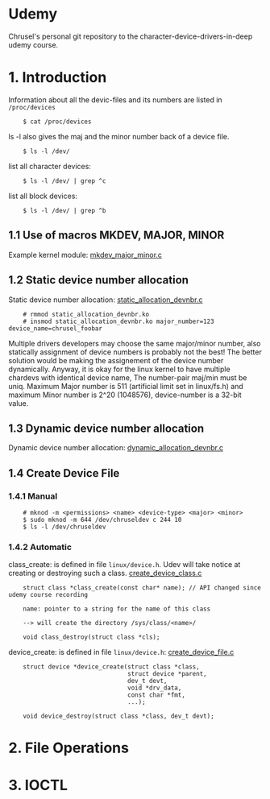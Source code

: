 # Udemy
Chrusel's personal git repository to the character-device-drivers-in-deep udemy course.

# 1. Introduction
Information about all the devic-files and its numbers are listed in `/proc/devices`

        $ cat /proc/devices

ls -l also gives the maj and the minor number back of a device file.

        $ ls -l /dev/

list all character devices:

        $ ls -l /dev/ | grep ^c

list all block devices:

        $ ls -l /dev/ | grep ^b

## 1.1 Use of macros MKDEV, MAJOR, MINOR
Example kernel module: [mkdev_major_minor.c](section-1/1-macros_devnbr/mkdev_major_minor.c)
## 1.2 Static device number allocation
Static device number allocation: [static_allocation_devnbr.c](section-1/2-static_allocation/static_allocation_devnbr.c)

        # rmmod static_allocation_devnbr.ko
        # insmod static_allocation_devnbr.ko major_number=123 device_name=chrusel_foobar

Multiple drivers developers may choose the same major/minor number, also statically assignment of device numbers is probably not the best! The better solution would be making the assignement of the device number dynamically. Anyway, it is okay for the linux kernel to have multiple chardevs with identical device name, The number-pair maj/min must be uniq. Maximum Major number is 511 (artificial limit set in linux/fs.h) and maximum Minor number is 2^20 (1048576), device-number is a 32-bit value.
## 1.3 Dynamic device number allocation
Dynamic device number allocation: [dynamic_allocation_devnbr.c](section-1/3-dynamic_allocation/dynamic_allocation_devnbr.c)
## 1.4 Create Device File
### 1.4.1 Manual
        # mknod -m <permissions> <name> <device-type> <major> <minor>
        $ sudo mknod -m 644 /dev/chruseldev c 244 10
        $ ls -l /dev/chruseldev
### 1.4.2 Automatic
class_create: is defined in file `linux/device.h`. Udev will take notice at creating or destroying such a class. [create_device_class.c](section-1/4-create_device_class/create_device_class.c)


        struct class *class_create(const char* name); // API changed since udemy course recording

        name: pointer to a string for the name of this class

        --> will create the directory /sys/class/<name>/

        void class_destroy(struct class *cls);

device_create: is defined in file `linux/device.h`: [create_device_file.c](section-1/5-create_device_file/create_device_file.c)

        struct device *device_create(struct class *class,
                                     struct device *parent,
                                     dev_t devt,
                                     void *drv_data,
                                     const char *fmt,
                                     ...);

        void device_destroy(struct class *class, dev_t devt);                         

# 2. File Operations
# 3. IOCTL
